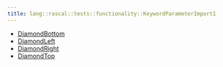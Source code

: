```yaml
---
title: lang::rascal::tests::functionality::KeywordParameterImport1
---
```



* [DiamondBottom](../../../../../../Library/lang/rascal/tests/functionality/KeywordParameterImport1/DiamondBottom.md)
* [DiamondLeft](../../../../../../Library/lang/rascal/tests/functionality/KeywordParameterImport1/DiamondLeft.md)
* [DiamondRight](../../../../../../Library/lang/rascal/tests/functionality/KeywordParameterImport1/DiamondRight.md)
* [DiamondTop](../../../../../../Library/lang/rascal/tests/functionality/KeywordParameterImport1/DiamondTop.md)